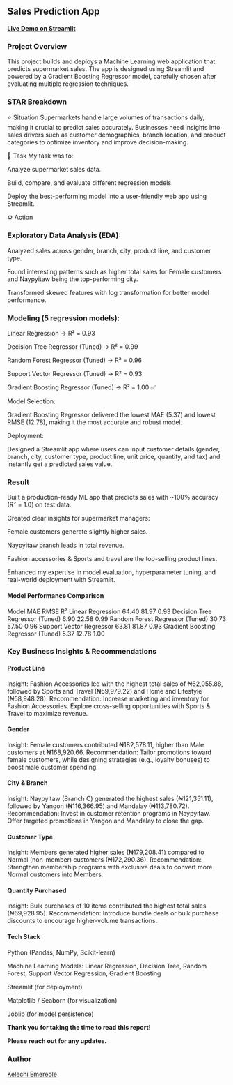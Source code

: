 ## Sales Prediction App  

 **[Live Demo on Streamlit](https://sales-prediction-app-gwkuaeh2rjasp2aopvivah.streamlit.app/)**

### Project Overview

This project builds and deploys a Machine Learning web application that predicts supermarket sales. The app is designed using Streamlit and powered by a Gradient Boosting Regressor model, carefully chosen after evaluating multiple regression techniques.

### STAR Breakdown

⭐ Situation
Supermarkets handle large volumes of transactions daily, making it crucial to predict sales accurately. Businesses need insights into sales drivers such as customer demographics, branch location, and product categories to optimize inventory and improve decision-making.

🎯 Task
My task was to:

Analyze supermarket sales data.

Build, compare, and evaluate different regression models.

Deploy the best-performing model into a user-friendly web app using Streamlit.

⚙️ Action

### Exploratory Data Analysis (EDA):

Analyzed sales across gender, branch, city, product line, and customer type.

Found interesting patterns such as higher total sales for Female customers and Naypyitaw being the top-performing city.

Transformed skewed features with log transformation for better model performance.

### Modeling (5 regression models):

Linear Regression → R² = 0.93

Decision Tree Regressor (Tuned) → R² = 0.99

Random Forest Regressor (Tuned) → R² = 0.96

Support Vector Regressor (Tuned) → R² = 0.93

Gradient Boosting Regressor (Tuned) → R² = 1.00 ✅

Model Selection:

Gradient Boosting Regressor delivered the lowest MAE (5.37) and lowest RMSE (12.78), making it the most accurate and robust model.

Deployment:

Designed a Streamlit app where users can input customer details (gender, branch, city, customer type, product line, unit price, quantity, and tax) and instantly get a predicted sales value.

### Result

Built a production-ready ML app that predicts sales with ~100% accuracy (R² = 1.0) on test data.

Created clear insights for supermarket managers:

Female customers generate slightly higher sales.

Naypyitaw branch leads in total revenue.

Fashion accessories & Sports and travel are the top-selling product lines.

Enhanced my expertise in model evaluation, hyperparameter tuning, and real-world deployment with Streamlit.

#### Model Performance Comparison
Model	MAE	RMSE	R²
Linear Regression	64.40	81.97	0.93
Decision Tree Regressor (Tuned)	6.90	22.58	0.99
Random Forest Regressor (Tuned)	30.73	57.50	0.96
Support Vector Regressor	63.81	81.87	0.93
Gradient Boosting Regressor (Tuned)	5.37	12.78	1.00 

###  Key Business Insights & Recommendations
#### Product Line

Insight: Fashion Accessories led with the highest total sales of ₦62,055.88, followed by Sports and Travel (₦59,979.22) and Home and Lifestyle (₦58,948.28).
Recommendation: Increase marketing and inventory for Fashion Accessories. Explore cross-selling opportunities with Sports & Travel to maximize revenue.

#### Gender

Insight: Female customers contributed ₦182,578.11, higher than Male customers at ₦168,920.66.
Recommendation: Tailor promotions toward female customers, while designing strategies (e.g., loyalty bonuses) to boost male customer spending.

#### City & Branch

Insight: Naypyitaw (Branch C) generated the highest sales (₦121,351.11), followed by Yangon (₦116,366.95) and Mandalay (₦113,780.72).
Recommendation: Invest in customer retention programs in Naypyitaw. Offer targeted promotions in Yangon and Mandalay to close the gap.

#### Customer Type

Insight: Members generated higher sales (₦179,208.41) compared to Normal (non-member) customers (₦172,290.36).
Recommendation: Strengthen membership programs with exclusive deals to convert more Normal customers into Members.

#### Quantity Purchased

Insight: Bulk purchases of 10 items contributed the highest total sales (₦69,928.95).
Recommendation: Introduce bundle deals or bulk purchase discounts to encourage higher-volume transactions.

#### Tech Stack

Python (Pandas, NumPy, Scikit-learn)

Machine Learning Models: Linear Regression, Decision Tree, Random Forest, Support Vector Regression, Gradient Boosting

Streamlit (for deployment)

Matplotlib / Seaborn (for visualization)

Joblib (for model persistence)


**Thank you for taking the time to read this report!**

**Please reach out for any updates.**

### Author
[Kelechi Emereole](https://github.com/KelechiEmereole)
